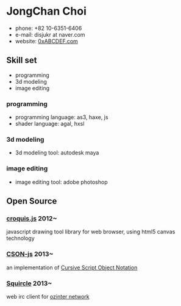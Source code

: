 JongChan Choi
===
 * phone: +82 10-6351-6406
 * e-mail: disjukr at naver.com
 * website: [0xABCDEF.com](http://0xabcdef.com/)

Skill set
---
 * programming
 * 3d modeling
 * image editing

### programming
 * programming language: as3, haxe, js
 * shader language: agal, hxsl

### 3d modeling
 * 3d modeling tool: autodesk maya

### image editing
 * image editing tool: adobe photoshop


Open Source
---
### [croquis.js](https://github.com/disjukr/croquis.js) 2012~
javascript drawing tool library for web browser, using html5 canvas technology

### [CSON-js](https://github.com/disjukr/CSON-js) 2013~
an implementation of [Cursive Script Object Notation](https://github.com/lifthrasiir/cson)

### [Squircle](https://github.com/disjukr/Squircle) 2013~
web irc client for [ozinter network](http://ozinger.org/)